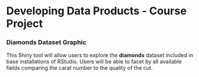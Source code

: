 # Developing Data Products - Course Project

### Diamonds Dataset Graphic

This Shiny tool will allow users to explore the **diamonds** dataset included in base installations of RStudio. Users will be able to facet by all available fields comparing the carat number to the quality of the cut.
